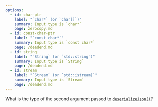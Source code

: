 ```yaml
---
options:
  - id: char-ptr
    label: "`char*` (or `char[]`)"
    summary: Input type is `char*`
    page: zerocopy.md
  - id: const-char-ptr
    label: "`const char*`"
    summary: Input type is `const char*`
    page: /deadend.md
  - id: string
    label: "`String` (or `std::string`)"
    summary: Input type is `String`
    page: /deadend.md
  - id: stream
    label: "`Stream` (or `std::istream)`"
    summary: Input type is `Stream`
    page: /deadend.md
---
```


What is the type of the second argument passed to [`deserializeJson()`](/v6/api/json/deserializejson/)?